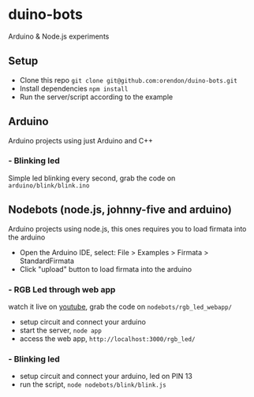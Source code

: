 # duino-bots
Arduino &amp; Node.js experiments

## Setup
* Clone this repo `git clone git@github.com:orendon/duino-bots.git`
* Install dependencies `npm install`
* Run the server/script according to the example


## Arduino
Arduino projects using just Arduino and C++

### - Blinking led
Simple led blinking every second, grab the code on `arduino/blink/blink.ino`

## Nodebots (node.js, johnny-five and arduino)
Arduino projects using node.js, this ones requires you to load firmata into the arduino

* Open the Arduino IDE, select: File > Examples > Firmata > StandardFirmata
* Click "upload" button to load firmata into the arduino

### - RGB Led through web app
watch it live on [youtube](http://www.youtube.com/watch?v=c3o9VuWy7ls), grab the code on `nodebots/rgb_led_webapp/`

* setup circuit and connect your arduino
* start the server, `node app`
* access the web app, `http://localhost:3000/rgb_led/`

### - Blinking led
* setup circuit and connect your arduino, led on PIN 13
* run the script, `node nodebots/blink/blink.js`
